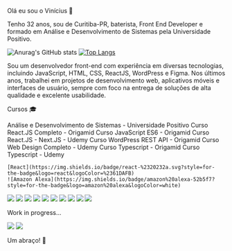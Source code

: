  Olá eu sou o Vinícius 👋

Tenho 32 anos, sou de Curitiba-PR, baterista, Front End Developer e formado em Análise e Desenvolvimento de Sistemas pela Universidade Positivo.

![Anurag's GitHub stats](https://github-readme-stats.vercel.app/api?username=ViniciusBoscardin&show_icons=true&theme=radical)
[![Top Langs](https://github-readme-stats.vercel.app/api/top-langs/?username=ViniciusBoscardin)](https://github.com/anuraghazra/github-readme-stats)

Sou um desenvolvedor front-end com experiência em diversas tecnologias, incluindo JavaScript, HTML, CSS, ReactJS, WordPress e Figma. Nos últimos anos, trabalhei em projetos de desenvolvimento web, aplicativos móveis e interfaces de usuário, sempre com foco na entrega de soluções de alta qualidade e excelente usabilidade.

Cursos :mortar_board:

Análise e Desenvolvimento de Sistemas - Universidade Positivo
Curso React.JS Completo - Origamid
Curso JavaScript ES6 - Origamid
Curso React.JS - Next.JS - Udemy
Curso WordPress REST API - Origamid
Curso Web Design Completo - Udemy
Curso Typescript - Origamid
Curso Typescript - Udemy

	[React](https://img.shields.io/badge/react-%2320232a.svg?style=for-the-badge&logo=react&logoColor=%2361DAFB)
	![Amazon Alexa](https://img.shields.io/badge/amazon%20alexa-52b5f7?style=for-the-badge&logo=amazon%20alexa&logoColor=white)
<img src="{https://img.shields.io/badge/React-20232A?style=for-the-badge&logo=react&logoColor=61DAFB}" />
<img src="{https://img.shields.io/badge/next.js-000000?style=for-the-badge&logo=nextdotjs&logoColor=white}" />
<img src="{https://img.shields.io/badge/JavaScript-323330?style=for-the-badge&logo=javascript&logoColor=F7DF1E}" />
<img src="{https://img.shields.io/badge/HTML5-E34F26?style=for-the-badge&logo=html5&logoColor=white}" />
<img src="{https://img.shields.io/badge/CSS3-1572B6?style=for-the-badge&logo=css3&logoColor=white}" />
<img src="{https://img.shields.io/badge/Sass-CC6699?style=for-the-badge&logo=sass&logoColor=white}" />
<img src="{https://img.shields.io/badge/TypeScript-007ACC?style=for-the-badge&logo=typescript&logoColor=white}" />
<img src="{https://img.shields.io/badge/styled--components-DB7093?style=for-the-badge&logo=styled-components&logoColor=white}" />
<img src="{https://img.shields.io/badge/VSCode-0078D4?style=for-the-badge&logo=visual%20studio%20code&logoColor=white}" />
<img src="{https://img.shields.io/badge/GitHub-100000?style=for-the-badge&logo=github&logoColor=white}" />


Work in progress...

<img src="{https://img.shields.io/badge/LinkedIn-0077B5?style=for-the-badge&logo=linkedin&logoColor=white}" />
<img src="{https://img.shields.io/badge/Instagram-E4405F?style=for-the-badge&logo=instagram&logoColor=white}" />

Um abraço! :bat:










